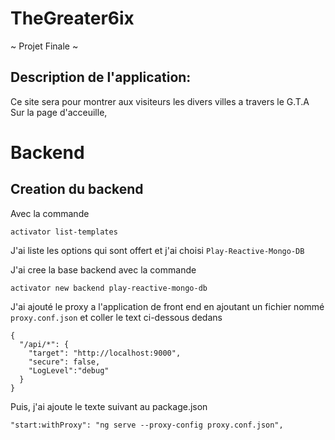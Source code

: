 # TheGreater6ix
~ Projet Finale ~

## Description de l'application: 
Ce site sera pour montrer aux visiteurs les divers villes a travers le G.T.A 
Sur la page d'acceuille, 

# Backend
## Creation du backend 
Avec la commande 
```
activator list-templates
```
J'ai liste les options qui sont offert et j'ai choisi `Play-Reactive-Mongo-DB`

J'ai cree la base backend avec la commande 
```
activator new backend play-reactive-mongo-db
```
J'ai ajouté le proxy a l'application de front end en ajoutant un fichier nommé `proxy.conf.json` et coller le text ci-dessous dedans
```
{
  "/api/*": {
    "target": "http://localhost:9000",
    "secure": false,
    "LogLevel":"debug"
  }
}

```
Puis, j'ai ajoute le texte suivant au package.json
```
"start:withProxy": "ng serve --proxy-config proxy.conf.json",
```
